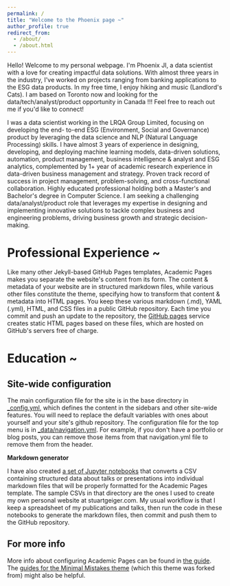 ```yaml
---
permalink: /
title: "Welcome to the Phoenix page ~"
author_profile: true
redirect_from: 
  - /about/
  - /about.html
---
```


Hello! Welcome to my personal webpage. I'm Phoenix JI, a data scientist with a love for creating impactful data solutions. With almost three years in the industry, I've worked on projects ranging from banking applications to the ESG data products. In my free time, I enjoy hiking and music (Landlord's Cats). I am based on Toronto now and looking for the data/tech/analyst/product opportunity in Canada !!! Feel free to reach out me if you'd like to connect!

I was a data scientist working in the LRQA Group Limited, focusing on developing the end- to-end ESG (Environment, Social and Governance) product by leveraging the data science and NLP (Natural Language Processing) skills. I have almost 3 years of experience in designing, developing, and deploying machine learning models, data-driven solutions, automation, product management, business intelligence & analyst and ESG analytics, complemented by 1+ year of academic research experience in data-driven business management and strategy. Proven track record of success in project management, problem-solving, and cross-functional collaboration. Highly educated professional holding both a Master's and Bachelor's degree in Computer Science. I am seeking a challenging data/analyst/product role that leverages my expertise in designing and implementing innovative solutions to tackle complex business and engineering problems, driving business growth and strategic decision-making.

Professional Experience ~
======
Like many other Jekyll-based GitHub Pages templates, Academic Pages makes you separate the website's content from its form. The content & metadata of your website are in structured markdown files, while various other files constitute the theme, specifying how to transform that content & metadata into HTML pages. You keep these various markdown (.md), YAML (.yml), HTML, and CSS files in a public GitHub repository. Each time you commit and push an update to the repository, the [GitHub pages](https://pages.github.com/) service creates static HTML pages based on these files, which are hosted on GitHub's servers free of charge.

Education ~
======



Site-wide configuration
------
The main configuration file for the site is in the base directory in [_config.yml](https://github.com/academicpages/academicpages.github.io/blob/master/_config.yml), which defines the content in the sidebars and other site-wide features. You will need to replace the default variables with ones about yourself and your site's github repository. The configuration file for the top menu is in [_data/navigation.yml](https://github.com/academicpages/academicpages.github.io/blob/master/_data/navigation.yml). For example, if you don't have a portfolio or blog posts, you can remove those items from that navigation.yml file to remove them from the header. 


**Markdown generator**

I have also created [a set of Jupyter notebooks](https://github.com/academicpages/academicpages.github.io/tree/master/markdown_generator
) that converts a CSV containing structured data about talks or presentations into individual markdown files that will be properly formatted for the Academic Pages template. The sample CSVs in that directory are the ones I used to create my own personal website at stuartgeiger.com. My usual workflow is that I keep a spreadsheet of my publications and talks, then run the code in these notebooks to generate the markdown files, then commit and push them to the GitHub repository.

For more info
------
More info about configuring Academic Pages can be found in [the guide](https://academicpages.github.io/markdown/). The [guides for the Minimal Mistakes theme](https://mmistakes.github.io/minimal-mistakes/docs/configuration/) (which this theme was forked from) might also be helpful.

